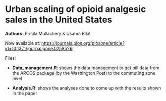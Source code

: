 # Urban scaling of opioid analgesic sales in the United States
**Authors**: Pricila Mullachery & Usama Bilal

Now available at: https://journals.plos.org/plosone/article?id=10.1371/journal.pone.0258526

Files:

* **Data_management.R**: shows the data management to get pill data from the ARCOS package (by the Washington Post) to the commuting zone level

* **Analysis.R**: shows the analyses done to come up with the results shown in the paper
